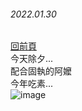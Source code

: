 ###### 2022.01.30   
[回前頁](https://WHALEon120.github.io/blogs/feeling/main)  
今天除夕...  
配合固執的阿嬤  
今年吃素...  
![image](https://github.com/WHALEon120/WHALEon120.github.io/blob/main/blogs/image/20220131_183436.jpg?raw=true)  

